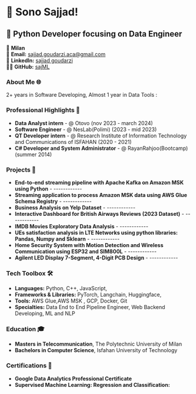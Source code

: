 # 👋 Sono Sajjad!

## 🚀 Python Developer focusing on Data Engineer

📍 **Milan**  
📧 **Email:** [sajjad.goudarzi.aca@gmail.com](mailto:sajjad.goudarzi.aca@gmail.com)  
🔗 **LinkedIn:** [sajjad goudarzi](https://www.linkedin.com/in/sajjad-goudarzi-11b269156/)  
👨‍💻 **GitHub:** [sajML](https://github.com/sajML)


### About Me 🌐
2+ years in Software Developing, 
Almost 1 year in Data Tools : 


### Professional Highlights 🌟
- **Data Analyst intern** - @ Otovo (nov 2023 - march 2024)
- **Software Engineer** - @ NesLab(Polimi) (2023 - mid 2023)
- **QT Developer intern** - @ Research Institute of Information Technology and Communications of ISFAHAN (2020 - 2021)
- **C# Developer and System Administrator** - @ RayanRahjoo(Bootcamp) (summer 2014)


### Projects 🌟
- **End-to-end streaming pipeline with Apache Kafka on Amazon MSK using Python** - ------------
- **Streaming application to process Amazon MSK data using AWS Glue Schema Registry** - ------------
- **Business Analysis on Yelp Dataset** - ------------
- **Interactive Dashboard for British Airways Reviews (2023 Dataset)** - ------------
- **IMDB Movies Exploratory Data Analysis** - ------------
- **UEs satisfaction analysis in LTE Networks using python libraries: Pandas, Numpy and Sklearn** - ------------
- **Home Security System with Motion Detection and Wireless Communication using ESP32 and SIM800L** - ------------
- **Agilent LED Display 7-Segment, 4-Digit PCB Design** - ------------


### Tech Toolbox 🛠️
- **Languages:** Python, C++, JavaScript, 
- **Frameworks & Libraries:** PyTorch, Langchain, Huggingface, 
- **Tools:** AWS Glue,AWS MSK , GCP, Docker, Git
- **Specialties:** Data End to End Pipeline Engineer, Web Backend Developing, ML and NLP

### Education 🎓
- **Masters in Telecommunication**, The Polytechnic University of Milan
- **Bachelors in Computer Science**, Isfahan University of Technology

### Certifications 📜
- **Google Data Analytics Professional Certificate**
- **Supervised Machine Learning: Regression and Classification:** 

